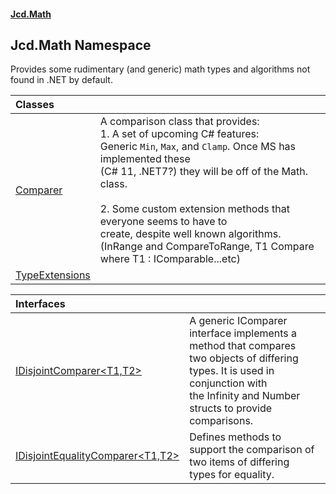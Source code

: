#### [Jcd.Math](index.md 'index')

## Jcd.Math Namespace

Provides some rudimentary (and generic) math types and algorithms not   
found in .NET by default.

| Classes | |
| :--- | :--- |
| [Comparer](Jcd.Math.Comparer.md 'Jcd.Math.Comparer') | A comparison class that provides:<br/>1. A set of upcoming C# features:<br/>   Generic `Min`, `Max`, and `Clamp`. Once MS has implemented these<br/>   (C# 11, .NET7?) they will be off of the Math. class.<br/><br/>2. Some custom extension methods that everyone seems to have to<br/>   create, despite well known algorithms.<br/>   (InRange and CompareToRange, T1 Compare<T2> where T1 : IComparable<T2>...etc) |
| [TypeExtensions](Jcd.Math.TypeExtensions.md 'Jcd.Math.TypeExtensions') | |

| Interfaces | |
| :--- | :--- |
| [IDisjointComparer&lt;T1,T2&gt;](Jcd.Math.IDisjointComparer_T1,T2_.md 'Jcd.Math.IDisjointComparer<T1,T2>') | A generic IComparer interface implements a method that compares <br/>two objects of differing types. It is used in conjunction with<br/>the Infinity and Number structs to provide comparisons. |
| [IDisjointEqualityComparer&lt;T1,T2&gt;](Jcd.Math.IDisjointEqualityComparer_T1,T2_.md 'Jcd.Math.IDisjointEqualityComparer<T1,T2>') | Defines methods to support the comparison of two items of differing<br/>types for equality. |
